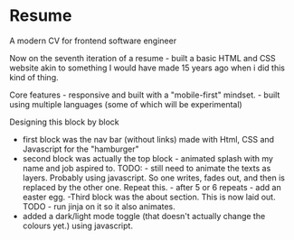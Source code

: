 # Resume
A modern CV for frontend software engineer

Now on the seventh iteration of a resume - built a basic HTML and CSS website akin to something I would have made 15 years ago when i did this kind of thing. 

Core features 
          - responsive and built with a "mobile-first" mindset. 
          - built using multiple languages (some of which will be experimental)

Designing this block by block
 - first block was the nav bar (without links) made with Html, CSS and Javascript for the "hamburger"
 - second block was actually the top block - animated splash with my name and job aspired to.
            TODO:
                - still need to animate the texts as layers. Probably using javascript. So one writes, fades out, and then is replaced by the other one. Repeat this.
                - after 5 or 6 repeats - add an easter egg. 
 -Third block was the about section. This is now laid out.
            TODO
                - run jinja on it so it also animates.
 - added a dark/light mode toggle (that doesn't actually change the colours yet.) using javascript.  
